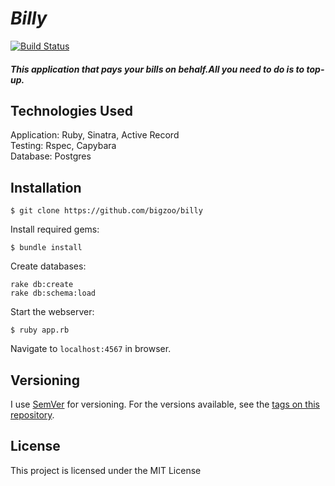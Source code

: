 # _Billy_
[![Build Status](https://travis-ci.org/bigzoo/billy.svg?branch=master)](https://travis-ci.org/bigzoo/billy)

##### This application  that  pays your bills on behalf.All you need to do is to top-up.

## Technologies Used

Application: Ruby, Sinatra, Active Record<br>
Testing: Rspec, Capybara<br>
Database: Postgres

Installation
------------

```
$ git clone https://github.com/bigzoo/billy
```

Install required gems:
```
$ bundle install
```

Create databases:
```
rake db:create
rake db:schema:load
```

Start the webserver:
```
$ ruby app.rb
```

Navigate to `localhost:4567` in browser.

## Versioning

I use [SemVer](http://semver.org/) for versioning. For the versions available, see the [tags on this repository](https://github.com/bigzoo/billy). 


License
-------

This project is licensed under the MIT License 
